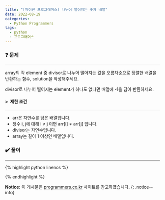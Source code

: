 ```yaml
---
title: "[파이썬 프로그래머스] 나누어 떨어지는 숫자 배열"
date: 2022-08-19
categories:
  - Python Programmers
tags:
  - python
  - 프로그래머스
---
```


### ❓ 문제

---

array의 각 element 중 divisor로 나누어 떨어지는 값을 오름차순으로 정렬한 배열을 반환하는 함수, solution을 작성해주세요.

divisor로 나누어 떨어지는 element가 하나도 없다면 배열에 -1을 담아 반환하세요.


#### > &nbsp;제한 조건

---

- arr은 자연수를 담은 배열입니다.
- 정수 i, j에 대해 i ≠ j 이면 arr[i] ≠ arr[j] 입니다.
- divisor는 자연수입니다.
- array는 길이 1 이상인 배열입니다.


### ✔️ 풀이

---

{% highlight python linenos %}



{% endhighlight %}

**Notice:** 이 게시물은 [programmers.co.kr](https://programmers.co.kr/learn/courses/30/lessons/12910) 사이트를 참고하였습니다.
{: .notice--info}
